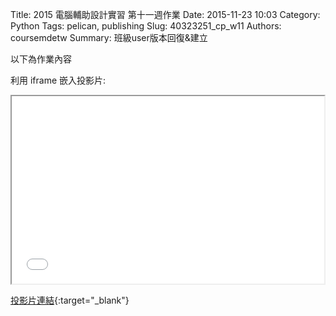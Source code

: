 Title: 2015 電腦輔助設計實習 第十一週作業
Date: 2015-11-23 10:03
Category: Python
Tags: pelican, publishing
Slug: 40323251_cp_w11
Authors: coursemdetw
Summary: 班級user版本回復&建立

以下為作業內容

利用 iframe 嵌入投影片:

<iframe src="simplest11.html" width="500" height="300"></iframe>

[投影片連結](simplest11.html){:target="_blank"}
